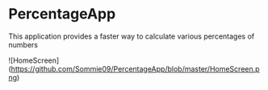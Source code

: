# PercentageApp
This application provides a faster way to calculate various percentages of numbers

![HomeScreen]
(https://github.com/Sommie09/PercentageApp/blob/master/HomeScreen.png)

